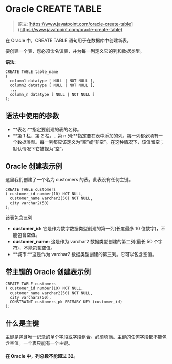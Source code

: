 # Oracle CREATE TABLE

> 原文:[https://www.javatpoint.com/oracle-create-table](https://www.javatpoint.com/oracle-create-table)

在 Oracle 中，CREATE TABLE 语句用于在数据库中创建新表。

要创建一个表，您必须命名该表，并为每一列定义它的列和数据类型。

**语法:**

```
CREATE TABLE table_name
( 
  column1 datatype [ NULL | NOT NULL ],
  column2 datatype [ NULL | NOT NULL ],
  ...
  column_n datatype [ NULL | NOT NULL ]
);

```

## 语法中使用的参数

*   **表名:**指定要创建的表的名称。
*   **第 1 栏，第 2 栏，...第 n 列:**指定要在表中添加的列。每一列都必须有一个数据类型。每一列都应该定义为“空”或“非空”。在这种情况下，该值留空；默认情况下它被视为“空”。

## Oracle 创建表示例

这里我们创建了一个名为 customers 的表。此表没有任何主键。

```
CREATE TABLE customers
( customer_id number(10) NOT NULL,
  customer_name varchar2(50) NOT NULL,
  city varchar2(50)
);

```

该表包含三列

*   **customer_id:** 它是作为数字数据类型创建的第一列(长度最多 10 位数字)，不能包含空值。
*   **customer_name:** 这是作为 varchar2 数据类型创建的第二列(最长 50 个字符)，不能包含空值。
*   **城市:**这是作为 varchar2 数据类型创建的第三列。它可以包含空值。

## 带主键的 Oracle 创建表示例

```
CREATE TABLE customers
( customer_id number(10) NOT NULL,
  customer_name varchar2(50) NOT NULL,
  city varchar2(50),
  CONSTRAINT customers_pk PRIMARY KEY (customer_id)
);

```

## 什么是主键

主键是包含唯一记录的单个字段或字段组合。必须填满。主键的任何字段都不能包含空值。一个表只能有一个主键。

#### 在 Oracle 中，列总数不能超过 32。